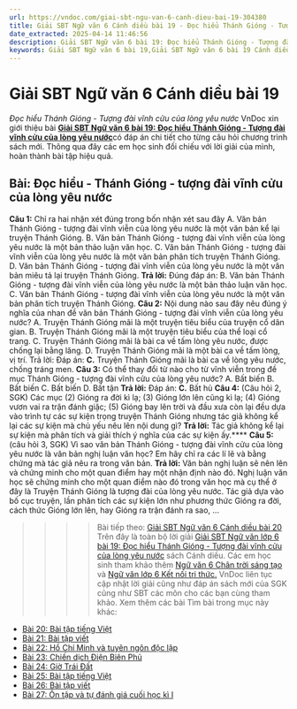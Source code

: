 ```yaml
---
url: https://vndoc.com/giai-sbt-ngu-van-6-canh-dieu-bai-19-304380
title: Giải SBT Ngữ văn 6 Cánh diều bài 19 - Đọc hiểu Thánh Gióng - Tượng đài vĩnh cửu của lòng yêu nước - VnDoc.com
date_extracted: 2025-04-14 11:46:56
description: Giải SBT Ngữ văn 6 bài 19: Đọc hiểu Thánh Gióng - Tượng đài vĩnh cửu của lòng yêu nước sách Cánh diều được VnDoc sưu tầm và tổng hợp gồm có đáp án chi tiết cho các bạn cùng tham khảo.
keywords: Giải SBT Ngữ văn 6 bài 19,Giải SBT Ngữ văn 6 bài 19 Cánh diều,Giải sách bài tập Ngữ văn CD lớp 6,Ngữ văn lớp 6 Cánh diều,giải bài tập ngữ văn lớp 6,bài Đọc hiểu Thánh Gióng - Tượng đài vĩnh cửu của lòng yêu nước,soạn bài Ngữ văn 6 Cánh diều,ôn tập Ngữ văn 6
---
```


# Giải SBT Ngữ văn 6 Cánh diều bài 19
 _Đọc hiểu Thánh Gióng - Tượng đài vĩnh cửu của lòng yêu nước_
VnDoc xin giới thiệu bài [**Giải SBT Ngữ văn 6 bài 19: Đọc hiểu Thánh Gióng - Tượng đài vĩnh cửu của lòng yêu nước**](<https://vndoc.com/giai-sbt-ngu-van-6-canh-dieu-bai-19-304380>)có đáp án chi tiết cho từng câu hỏi chương trình sách mới. Thông qua đây các em học sinh đối chiếu với lời giải của mình, hoàn thành bài tập hiệu quả.
## Bài: Đọc hiểu - Thánh Gióng - tượng đài vĩnh cửu của lòng yêu nước
**Câu 1:** Chỉ ra hai nhận xét đúng trong bốn nhận xét sau đây
A. Văn bản Thánh Gióng - tượng đài vĩnh viễn của lòng yêu nước là một văn bản kể lại truyện Thánh Gióng.
B. Văn bản Thánh Gióng - tượng đài vĩnh viễn của lòng yêu nước là một bản thảo luận văn học.
C. Văn bản Thánh Gióng - tượng đài vĩnh viễn của lòng yêu nước là một văn bản phân tích truyện Thánh Gióng.
D. Văn bản Thánh Gióng - tượng đài vĩnh viễn của lòng yêu nước là một văn bản miêu tả lại truyện Thánh Gióng.
**Trả lời:**
Đúng đáp án:
B. Văn bản Thánh Gióng - tượng đài vĩnh viễn của lòng yêu nước là một bản thảo luận văn học.
C. Văn bản Thánh Gióng - tượng đài vĩnh viễn của lòng yêu nước là một văn bản phân tích truyện Thánh Gióng.
**Câu 2:** Nội dung nào sau đây nêu đúng ý nghĩa của nhan đề văn bản Thánh Gióng - tượng đài vĩnh viễn của lòng yêu nước?
A. Truyện Thánh Gióng mãi là một truyện tiêu biểu của truyện cổ dân gian.
B. Truyện Thánh Gióng mãi là một truyện tiêu biểu của thể loại cổ trang.
C. Truyện Thánh Gióng mãi là bài ca về tấm lòng yêu nước, được chống lại bằng lăng.
D. Truyện Thánh Gióng mãi là một bài ca về tấm lòng, vị trí.
Trả lời:
Đáp án: **C.** Truyện Thánh Gióng mãi là bài ca về lòng yêu nước, chống tráng men.
**Câu 3:** Có thể thay đổi từ nào cho từ vĩnh viễn trong đề mục Thánh Gióng - tượng đài vĩnh cửu của lòng yêu nước?
A. Bất biến
B. Bất biến
C. Bất biến
D. Bất tận
**Trả lời:**
Đáp án: **C.** Bất hủ
**Câu 4:** \(Câu hỏi 2, SGK\) Các mục \(2\) Gióng ra đời kì lạ; \(3\) Gióng lớn lên cũng kì lạ; \(4\) Gióng vươn vai ra trận đánh giặc; \(5\) Gióng bay lên trời và đầu xưa còn lại đều dựa vào trình tự các sự kiện trọng truyện Thánh Gióng nhưng tác giả không kể lại các sự kiện mà chủ yếu nêu lên nội dung gì?
**Trả lời:**
Tác giả không kể lại sự kiện mà phân tích và giải thích ý nghĩa của các sự kiện ấy.****
**Câu 5:**\(câu hỏi 3, SGK\) Vì sao văn bản Thánh Gióng - tượng đài vĩnh cửu của lòng yêu nước là văn bản nghị luận văn học? Em hãy chỉ ra các lí lẽ và bằng chứng mà tác giả nêu ra trong văn bản.
**Trả lời:**
Văn bản nghị luận sẽ nên lên và chứng minh cho một quan điểm hay một nhận định nào đó. Nghị luận văn học sẽ chứng minh cho một quan điểm nào đó trong văn học mà cụ thể ở đây là Truyện Thánh Gióng là tượng đài của lòng yêu nước.
Tác giả dựa vào bố cục truyện, lần phân tích các sự kiện lớn như phương thức Gióng ra đời, cách thức Gióng lớn lên, hay Gióng ra trận đánh ra sao, ...
>>>> Bài tiếp theo: [Giải SBT Ngữ văn 6 Cánh diều bài 20](<https://vndoc.com/giai-sbt-ngu-van-6-canh-dieu-bai-20-304381>)
Trên đây là toàn bộ lời giải [Giải SBT Ngữ văn lớp 6 bài 19: Đọc hiểu Thánh Gióng - Tượng đài vĩnh cửu của lòng yêu nước](<https://vndoc.com/giai-sbt-ngu-van-6-canh-dieu-bai-19-304380>) sách Cánh diều. Các em học sinh tham khảo thêm [Ngữ văn 6 Chân trời sáng tạo ](<https://vndoc.com/ngu-van-6-sach-chan-troi-sang-tao>)và [Ngữ văn lớp 6 Kết nối tri thức.](<https://vndoc.com/mon-ngu-van-lop6>) VnDoc liên tục cập nhật lời giải cũng như đáp án sách mới của SGK cũng như SBT các môn cho các bạn cùng tham khảo.
Xem thêm các bài Tìm bài trong mục này khác:
  * [Bài 20: Bài tập tiếng Việt](</giai-sbt-ngu-van-6-canh-dieu-bai-20-304381>)
  * [Bài 21: Bài tập viết](</giai-sbt-ngu-van-6-canh-dieu-bai-21-304384>)
  * [Bài 22: Hồ Chí Minh và tuyên ngôn độc lập](</giai-sbt-ngu-van-6-canh-dieu-bai-22-304385>)
  * [Bài 23: Chiến dịch Điện Biên Phủ](</giai-sbt-ngu-van-6-canh-dieu-bai-23-304387>)
  * [Bài 24: Giờ Trái Đất](</giai-sbt-ngu-van-6-canh-dieu-bai-24-304389>)
  * [Bài 25: Bài tập tiếng Việt](</giai-sbt-ngu-van-6-canh-dieu-bai-25-304391>)
  * [Bài 26: Bài tập viết](</giai-sbt-ngu-van-6-canh-dieu-bai-26-304392>)
  * [Bài 27: Ôn tập và tự đánh giá cuối học kì I](</giai-sbt-ngu-van-6-canh-dieu-bai-27-304396>)


